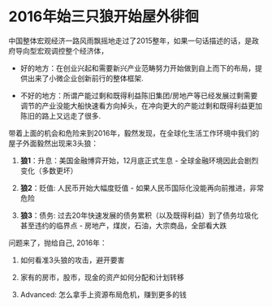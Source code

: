 # 2016年始三只狼开始屋外徘徊

中国整体宏观经济一路风雨飘摇地走过了2015整年，如果一句话描述的话，是政府导向型宏观调控整个经济体，

 - 好的地方：在创业兴起和需要新兴产业范畴努力开始做到自上而下的布局，提供出来了小微企业创新前行的整体框架.

 - 不好的地方：所谓产能过剩和既得利益陈旧集团/房地产等已经发展过剩需要调节的产业没能大船快速看方向掉头，在冲向更大的产能过剩和既得利益更加陈旧的路上又远走了很多.

带着上面的机会和危险来到2016年，毅然发现，在全球化生活工作环境中我们的屋子外面毅然出现来3头狼：

1. __狼1__：升息：美国金融博弈开始，12月底正式生息 - 全球金融环境因此会剧烈变化（多数更坏）

2. __狼2__：贬值: 人民币开始大幅度贬值 - 如果人民币国际化没能再向前推进，非常危险

3. __狼3__：债务: 过去20年快速发展的债务累积（以及既得利益）到了债务垃圾化甚至违约的临界点 - 房地产，煤炭，石油，大宗商品，全部看大跌

问题来了，抛给自己, 2016年：

1. 如何看准3头狼的攻击，避开要害

2. 家有的房市，股市，现金的资产如何分配和计划转移

3. Advanced: 怎么拿手上资源布局危机，赚到更多的钱

